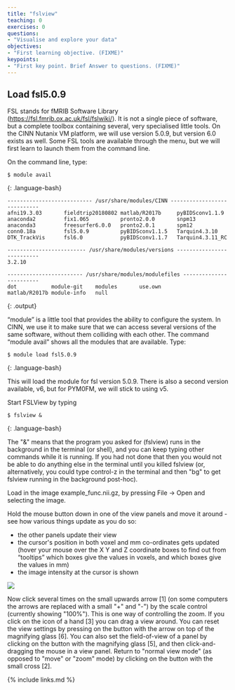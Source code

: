 ```yaml
---
title: "fslview"
teaching: 0
exercises: 0
questions:
- "Visualise and explore your data"
objectives:
- "First learning objective. (FIXME)"
keypoints:
- "First key point. Brief Answer to questions. (FIXME)"
---
```


## Load fsl5.0.9

FSL stands for fMRIB Software Library (<a href="https://fsl.fmrib.ox.ac.uk/fsl/fslwiki/">https://fsl.fmrib.ox.ac.uk/fsl/fslwiki/</a>). It is not a single piece of software, but a complete toolbox containing several, very specialised little tools. On the CINN Nutanix VM platform, we will use version 5.0.9, but version 6.0 exists as well. Some FSL tools are available through the menu, but we will first learn to launch them from the command line.

On the command line, type:

~~~
$ module avail
~~~
{: .language-bash}

~~~
--------------------------- /usr/share/modules/CINN ----------------------------
afni19.3.03       fieldtrip20180802 matlab/R2017b     pyBIDSconv1.1.9
anaconda2         fix1.065          pronto2.0.0       snpm13
anaconda3         freesurfer6.0.0   pronto2.0.1       spm12
conn0.18a         fsl5.0.9          pyBIDSconv1.1.5   Tarquin4.3.10
DTK_TrackVis      fsl6.0            pyBIDSconv1.1.7   Tarquin4.3.11_RC

------------------------- /usr/share/modules/versions --------------------------
3.2.10

------------------------ /usr/share/modules/modulefiles ------------------------
dot           module-git    modules       use.own
matlab/R2017b module-info   null
~~~
{: .output}

“module” is a little tool that provides the ability to configure the system. In CINN, we use it to make sure that we can access several versions of the same software, without them colliding with each other. The command “module avail” shows all the modules that are available. Type:

~~~
$ module load fsl5.0.9
~~~
{: .language-bash}

This will load the module for fsl version 5.0.9. There is also a second version available, v6, but for PYM0FM, we will stick to using v5.

Start FSLView by typing

~~~
$ fslview &
~~~
{: .language-bash}

The "&" means that the program you asked for (fslview) runs in the background in the terminal (or shell), and you can keep typing other commands while it is running. If you had not done that then you would not be able to do anything else in the terminal until you killed fslview (or, alternatively, you could type control-z in the terminal and then "bg" to get fslview running in the background post-hoc).

Load in the image example_func.nii.gz, by pressing File -> Open and selecting the image.

Hold the mouse button down in one of the view panels and move it around - see how various things update as you do so:
* the other panels update their view 
* the cursor's position in both voxel and mm co-ordinates gets updated (hover your mouse over the X Y and Z coordinate boxes to find out from “tooltips” which boxes give the values in voxels, and which boxes give the values in mm)
* the image intensity at the cursor is shown 

<a href="{{ page.root }}/fig/fslview-modetoolbar.png">
  <img src="{{ page.root }}/fig/fslview-modetooldbar.png"/>
</a>

Now click several times on the small upwards arrow [1] (on some computers the arrows are replaced with a small "+" and "-") by the scale control (currently showing "100%"). This is one way of controlling the zoom. If you click on the icon of a hand [3] you can drag a view around. You can reset the view settings by pressing on the button with the arrow on top of the magnifying glass [6]. You can also set the field-of-view of a panel by clicking on the button with the magnifying glass [5], and then click-and-dragging the mouse in a view panel. Return to "normal view mode" (as opposed to "move" or "zoom" mode) by clicking on the button with the small cross [2].


{% include links.md %}


